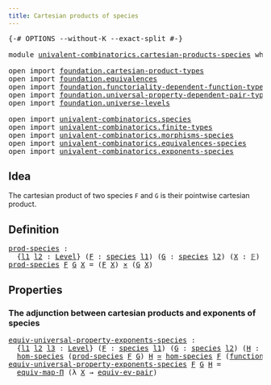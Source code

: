 ```yaml
---
title: Cartesian products of species
---
```


<pre class="Agda"><a id="55" class="Symbol">{-#</a> <a id="59" class="Keyword">OPTIONS</a> <a id="67" class="Pragma">--without-K</a> <a id="79" class="Pragma">--exact-split</a> <a id="93" class="Symbol">#-}</a>

<a id="98" class="Keyword">module</a> <a id="105" href="univalent-combinatorics.cartesian-products-species.html" class="Module">univalent-combinatorics.cartesian-products-species</a> <a id="156" class="Keyword">where</a>

<a id="163" class="Keyword">open</a> <a id="168" class="Keyword">import</a> <a id="175" href="foundation.cartesian-product-types.html" class="Module">foundation.cartesian-product-types</a>
<a id="210" class="Keyword">open</a> <a id="215" class="Keyword">import</a> <a id="222" href="foundation.equivalences.html" class="Module">foundation.equivalences</a>
<a id="246" class="Keyword">open</a> <a id="251" class="Keyword">import</a> <a id="258" href="foundation.functoriality-dependent-function-types.html" class="Module">foundation.functoriality-dependent-function-types</a>
<a id="308" class="Keyword">open</a> <a id="313" class="Keyword">import</a> <a id="320" href="foundation.universal-property-dependent-pair-types.html" class="Module">foundation.universal-property-dependent-pair-types</a>
<a id="371" class="Keyword">open</a> <a id="376" class="Keyword">import</a> <a id="383" href="foundation.universe-levels.html" class="Module">foundation.universe-levels</a>

<a id="411" class="Keyword">open</a> <a id="416" class="Keyword">import</a> <a id="423" href="univalent-combinatorics.species.html" class="Module">univalent-combinatorics.species</a>
<a id="455" class="Keyword">open</a> <a id="460" class="Keyword">import</a> <a id="467" href="univalent-combinatorics.finite-types.html" class="Module">univalent-combinatorics.finite-types</a>
<a id="504" class="Keyword">open</a> <a id="509" class="Keyword">import</a> <a id="516" href="univalent-combinatorics.morphisms-species.html" class="Module">univalent-combinatorics.morphisms-species</a>
<a id="558" class="Keyword">open</a> <a id="563" class="Keyword">import</a> <a id="570" href="univalent-combinatorics.equivalences-species.html" class="Module">univalent-combinatorics.equivalences-species</a>
<a id="615" class="Keyword">open</a> <a id="620" class="Keyword">import</a> <a id="627" href="univalent-combinatorics.exponents-species.html" class="Module">univalent-combinatorics.exponents-species</a>
</pre>
## Idea

The cartesian product of two species `F` and `G` is their pointwise cartesian product.

## Definition

<pre class="Agda"><a id="prod-species"></a><a id="794" href="univalent-combinatorics.cartesian-products-species.html#794" class="Function">prod-species</a> <a id="807" class="Symbol">:</a>
  <a id="811" class="Symbol">{</a><a id="812" href="univalent-combinatorics.cartesian-products-species.html#812" class="Bound">l1</a> <a id="815" href="univalent-combinatorics.cartesian-products-species.html#815" class="Bound">l2</a> <a id="818" class="Symbol">:</a> <a id="820" href="Agda.Primitive.html#597" class="Postulate">Level</a><a id="825" class="Symbol">}</a> <a id="827" class="Symbol">(</a><a id="828" href="univalent-combinatorics.cartesian-products-species.html#828" class="Bound">F</a> <a id="830" class="Symbol">:</a> <a id="832" href="univalent-combinatorics.species.html#429" class="Function">species</a> <a id="840" href="univalent-combinatorics.cartesian-products-species.html#812" class="Bound">l1</a><a id="842" class="Symbol">)</a> <a id="844" class="Symbol">(</a><a id="845" href="univalent-combinatorics.cartesian-products-species.html#845" class="Bound">G</a> <a id="847" class="Symbol">:</a> <a id="849" href="univalent-combinatorics.species.html#429" class="Function">species</a> <a id="857" href="univalent-combinatorics.cartesian-products-species.html#815" class="Bound">l2</a><a id="859" class="Symbol">)</a> <a id="861" class="Symbol">(</a><a id="862" href="univalent-combinatorics.cartesian-products-species.html#862" class="Bound">X</a> <a id="864" class="Symbol">:</a> <a id="866" href="univalent-combinatorics.finite-types.html#4639" class="Function">𝔽</a><a id="867" class="Symbol">)</a> <a id="869" class="Symbol">→</a> <a id="871" href="foundation-core.universe-levels.html#235" class="Primitive">UU</a> <a id="874" class="Symbol">(</a><a id="875" href="univalent-combinatorics.cartesian-products-species.html#812" class="Bound">l1</a> <a id="878" href="Agda.Primitive.html#810" class="Primitive Operator">⊔</a> <a id="880" href="univalent-combinatorics.cartesian-products-species.html#815" class="Bound">l2</a><a id="882" class="Symbol">)</a>
<a id="884" href="univalent-combinatorics.cartesian-products-species.html#794" class="Function">prod-species</a> <a id="897" href="univalent-combinatorics.cartesian-products-species.html#897" class="Bound">F</a> <a id="899" href="univalent-combinatorics.cartesian-products-species.html#899" class="Bound">G</a> <a id="901" href="univalent-combinatorics.cartesian-products-species.html#901" class="Bound">X</a> <a id="903" class="Symbol">=</a> <a id="905" class="Symbol">(</a><a id="906" href="univalent-combinatorics.cartesian-products-species.html#897" class="Bound">F</a> <a id="908" href="univalent-combinatorics.cartesian-products-species.html#901" class="Bound">X</a><a id="909" class="Symbol">)</a> <a id="911" href="foundation-core.cartesian-product-types.html#590" class="Function Operator">×</a> <a id="913" class="Symbol">(</a><a id="914" href="univalent-combinatorics.cartesian-products-species.html#899" class="Bound">G</a> <a id="916" href="univalent-combinatorics.cartesian-products-species.html#901" class="Bound">X</a><a id="917" class="Symbol">)</a>
</pre>
## Properties

### The adjunction between cartesian products and exponents of species

<pre class="Agda"><a id="equiv-universal-property-exponents-species"></a><a id="1020" href="univalent-combinatorics.cartesian-products-species.html#1020" class="Function">equiv-universal-property-exponents-species</a> <a id="1063" class="Symbol">:</a>
  <a id="1067" class="Symbol">{</a><a id="1068" href="univalent-combinatorics.cartesian-products-species.html#1068" class="Bound">l1</a> <a id="1071" href="univalent-combinatorics.cartesian-products-species.html#1071" class="Bound">l2</a> <a id="1074" href="univalent-combinatorics.cartesian-products-species.html#1074" class="Bound">l3</a> <a id="1077" class="Symbol">:</a> <a id="1079" href="Agda.Primitive.html#597" class="Postulate">Level</a><a id="1084" class="Symbol">}</a> <a id="1086" class="Symbol">(</a><a id="1087" href="univalent-combinatorics.cartesian-products-species.html#1087" class="Bound">F</a> <a id="1089" class="Symbol">:</a> <a id="1091" href="univalent-combinatorics.species.html#429" class="Function">species</a> <a id="1099" href="univalent-combinatorics.cartesian-products-species.html#1068" class="Bound">l1</a><a id="1101" class="Symbol">)</a> <a id="1103" class="Symbol">(</a><a id="1104" href="univalent-combinatorics.cartesian-products-species.html#1104" class="Bound">G</a> <a id="1106" class="Symbol">:</a> <a id="1108" href="univalent-combinatorics.species.html#429" class="Function">species</a> <a id="1116" href="univalent-combinatorics.cartesian-products-species.html#1071" class="Bound">l2</a><a id="1118" class="Symbol">)</a> <a id="1120" class="Symbol">(</a><a id="1121" href="univalent-combinatorics.cartesian-products-species.html#1121" class="Bound">H</a> <a id="1123" class="Symbol">:</a> <a id="1125" href="univalent-combinatorics.species.html#429" class="Function">species</a> <a id="1133" href="univalent-combinatorics.cartesian-products-species.html#1074" class="Bound">l3</a><a id="1135" class="Symbol">)</a> <a id="1137" class="Symbol">→</a>
  <a id="1141" href="univalent-combinatorics.morphisms-species.html#833" class="Function">hom-species</a> <a id="1153" class="Symbol">(</a><a id="1154" href="univalent-combinatorics.cartesian-products-species.html#794" class="Function">prod-species</a> <a id="1167" href="univalent-combinatorics.cartesian-products-species.html#1087" class="Bound">F</a> <a id="1169" href="univalent-combinatorics.cartesian-products-species.html#1104" class="Bound">G</a><a id="1170" class="Symbol">)</a> <a id="1172" href="univalent-combinatorics.cartesian-products-species.html#1121" class="Bound">H</a> <a id="1174" href="foundation-core.equivalences.html#1621" class="Function Operator">≃</a> <a id="1176" href="univalent-combinatorics.morphisms-species.html#833" class="Function">hom-species</a> <a id="1188" href="univalent-combinatorics.cartesian-products-species.html#1087" class="Bound">F</a> <a id="1190" class="Symbol">(</a><a id="1191" href="univalent-combinatorics.exponents-species.html#682" class="Function">function-species</a> <a id="1208" href="univalent-combinatorics.cartesian-products-species.html#1104" class="Bound">G</a> <a id="1210" href="univalent-combinatorics.cartesian-products-species.html#1121" class="Bound">H</a><a id="1211" class="Symbol">)</a>
<a id="1213" href="univalent-combinatorics.cartesian-products-species.html#1020" class="Function">equiv-universal-property-exponents-species</a> <a id="1256" href="univalent-combinatorics.cartesian-products-species.html#1256" class="Bound">F</a> <a id="1258" href="univalent-combinatorics.cartesian-products-species.html#1258" class="Bound">G</a> <a id="1260" href="univalent-combinatorics.cartesian-products-species.html#1260" class="Bound">H</a> <a id="1262" class="Symbol">=</a>
  <a id="1266" href="foundation-core.functoriality-dependent-function-types.html#2222" class="Function">equiv-map-Π</a> <a id="1278" class="Symbol">(λ</a> <a id="1281" href="univalent-combinatorics.cartesian-products-species.html#1281" class="Bound">X</a> <a id="1283" class="Symbol">→</a> <a id="1285" href="foundation.universal-property-dependent-pair-types.html#1000" class="Function">equiv-ev-pair</a><a id="1298" class="Symbol">)</a>
</pre>